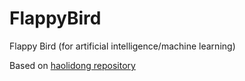 # FlappyBird
Flappy Bird (for artificial intelligence/machine learning)

Based on [haolidong repository](https://github.com/haolidong/FlappyBird)

